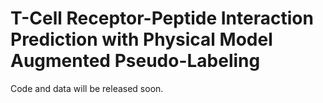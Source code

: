 # T-Cell Receptor-Peptide Interaction Prediction with Physical Model Augmented Pseudo-Labeling

Code and data will be released soon.
